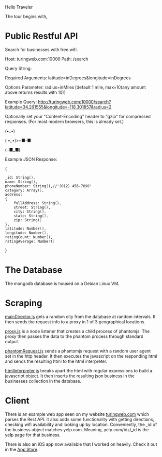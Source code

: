 Hello Traveler

The tour begins with,

Public Restful API
================

Search for businesses with free wifi.

Host: turingweb.com:10000
Path: /search

Query String:

Required Arguments: latitude=inDegrees&longitude=inDegrees

Options Parameter: radius=inMiles [default 1 mile, max=10(any amount above returns results with 10)]

Example Query: http://turingweb.com:10000/search?latitude=34.261555&longitude=-118.301857&radius=2

Optionally set your "Content-Encoding" header to "gzip" for compressed responses.
(For most modern browsers, this is already set.)

(•_•)

( •_•)>⌐■-■

(⌐■_■)

Example JSON Response:

{

    _id: String(),
    name: String(),
    phoneNumber: String(),//'(012) 456-7890'
    category: Array(),
    address:
    {
        fullAddress: String(),
        street: String(),
        city: String(),
        state: String(),
        zip: String()
    },
    latitude: Number(),
    longitude: Number(),
    ratingCount: Number(),
    ratingAverage: Number()
}

The Database
===============

The mongodb database is housed on a Debian Linux VM.

Scraping
====================

[mainDirector.js](Scraper/mainDirector.js) gets a random city from the database at random intervals.
It then sends the request info to a proxy in 1 of 3 geographical locations.

[proxy.js](Proxy/proxy.js) is a node listener that creates a child process of phantomjs.
The proxy then passes the data to the phantom process through standard output.

[phantomRequest.js](Proxy/phantomRequest.js) sends a phantomjs request with a random user agent set in the http header.
It then executes the javascript on the responding html and sends the resulting html to the html interpreter.

[htmlInterpreter.js](Scraper/htmlInterpreter.js) breaks apart the html with regular expressions to build a javascript object.
It then inserts the resulting json business in the businesses collection in the database.


Client
=======================

There is an example web app seen on my website [turingweb.com](http://turingweb.com/html/home_page.html) which parses the Rest API.
It also adds some functionality with getting directions, checking wifi availability and looking up by location.
Conveniently, the _id of the business object matches yelp.com. Meaning, yelp.com/biz/_id is the yelp page for that business.

There is also an iOS app now available that I worked on heavily. Check it out in the [App Store](https://itunes.apple.com/us/app/this-wifi-sucks/id925050107?mt=8).